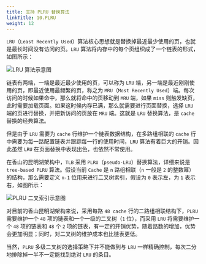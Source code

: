 ```yaml
---
title: 支持 PLRU 替换算法
linkTitle: 10.PLRU
weight: 12
---
```


`LRU`（`Least Recently Used`）算法核心思想就是替换掉最近最少使用的页，也就是最长时间没有访问的页。`LRU` 算法将内存中的每个页组织成了一个链表的形式，如图所示：

![LRU 算法示意图](LRU算法.png)

链表有两端，一端是最近最少使用的页，可以称为 `LRU` 端，另一端是最近刚刚使用的页，即最近使用最频繁的页，称之为 `MRU`（`Most Recently Used`）端。每次访问的时候如果命中，那么就将命中的页移动到 `MRU` 端，如果 `miss` 则触发缺页，此时需要加载页面。如果这时候内存已满，那么就需要进行页面替换，选择 `LRU` 端的页进行替换，并把新访问的页放在 `MRU` 端。这就是 `LRU` 替换算法，是 `cache` 替换的经典算法。

但是由于 `LRU` 需要为 `cache` 行维护一个链表数据结构，在多路组相联的 `cache` 行中需要为每一路配置链表并跟踪每一行的使用时间，`LRU` 算法有着巨大的开销。因此虽然 `LRU` 在页面替换中表现出色，也依然不常使用。

在香山的昆明湖架构中，`TLB` 采用 `PLRU`（`pseudo-LRU`）替换算法，详细来说是 `tree-based PLRU` 算法。假设当前 `Cache` 是 `n` 路组相联（`n` 一般是 `2` 的整数幂）的结构，那么需要定义 `n-1` 位用来进行二叉树索引，假设为 `0` 表示左，为 `1` 表示右，如图所示：

![PLRU 二叉索引示意图](PLRU索引.png)

对目前的香山昆明湖架构来说，采用每路 `48 cache` 行的二路组相联结构下，`PLRU` 需要维护一个 `48` 项的链表和一个一级的二叉树（`1` 位），而采用 `LRU` 将需要维护一个 `48` 项的链表和 `48` 个 `2` 项的链表，有一定的开销优势，随着路数的增加，优势会更加明显；同时，对二叉树的维护成本也比链表更低。

当然，`PLRU` 多级二叉树的选择策略下并不能做到与 `LRU` 一样精确控制，每次二分地排除掉一半不一定能找到绝对 `LRU` 的条目。